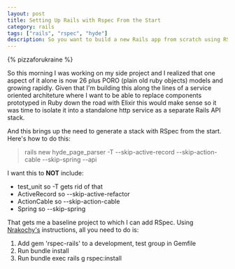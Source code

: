 ```yaml
---
layout: post
title: Setting Up Rails with Rspec From the Start
category: rails
tags: ["rails", "rspec", "hyde"]
description: So you want to build a new Rails app from scratch using RSpec right from the start?  Here's how...
---
```

{% pizzaforukraine  %}

So this morning I was working on my side project and I realized that one aspect of it alone is now 26 plus PORO (plain old ruby objects) models and growing rapidly.  Given that I'm building this along the lines of a service oriented architeture where I want to be able to replace components prototyped in Ruby down the road with Elixir this would make sense so it was time to isolate it into a standalone http service as a separate Rails API stack.

And this brings up the need to generate a stack with RSpec from the start.  Here's how to do this:

> rails new hyde_page_parser -T --skip-active-record --skip-action-cable --skip-spring --api

I want this to **NOT** include: 

* test_unit so -T gets rid of that
* ActiveRecord so --skip-active-refactor
* ActionCable so --skip-action-cable 
* Spring so --skip-spring 

That gets me a baseline project to which I can add RSpec.  Using [Nrakochy's](http://nrakochy.github.io/rspec/rails/2015/05/27/How-To-Setup-Rspec-Instead-Of-Test-Unit-Rails/) instructions, all you need to do is: 

1.  Add gem 'rspec-rails' to a development, test group in Gemfile
2.  Run bundle install
3.  Run bundle exec rails g rspec:install

